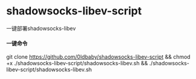 # shadowsocks-libev-script
一键部署shadowsocks-libev
#### 一键命令
git clone https://github.com/0ldbaby/shadowsocks-libev-script && chmod +x ./shadowsocks-libev-script/shadowsocks-libev.sh && ./shadowsocks-libev-script/shadowsocks-libev.sh

